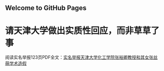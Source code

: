 ## Welcome to GitHub Pages

# 请天津大学做出实质性回应，而非草草了事

阅读实名举报123页PDF全文：[实名举报天津大学化工学院张裕卿教授和其女张丝萌学术造假](./实名举报天津大学化工学院张裕卿教授和其女张丝萌学术造假.pdf)
